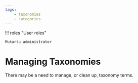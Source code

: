 ```yaml
---
tags:
    - taxonomies
    - categories
---
```


!!! roles "User roles"

    Mukurtu administrator

# Managing Taxonomies

There may be a need to manage, or clean up, taxonomy terms. 

